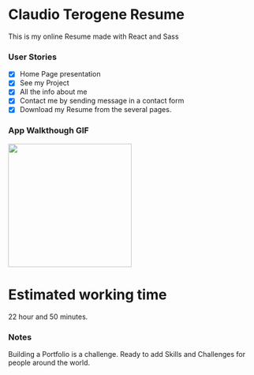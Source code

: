 # Claudio Terogene Resume
This is my online Resume made with React and Sass
### User Stories



- [x] Home Page presentation
- [x] See my Project
- [x] All the info about me
- [x] Contact me by sending message in a contact form
- [x] Download my Resume from the several pages.

### App Walkthough GIF


<img src="" width=250><br>

# Estimated working time
 22 hour and 50 minutes.  

### Notes

Building a Portfolio is a challenge. Ready to add Skills and Challenges for people around the world.





